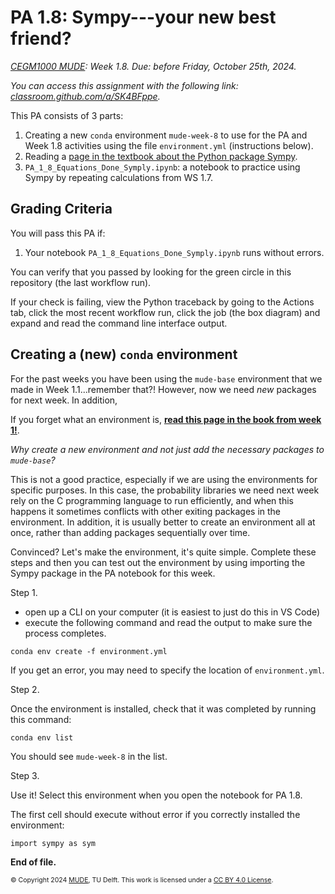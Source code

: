 # PA 1.8: Sympy---your new best friend?

*[CEGM1000 MUDE](http://mude.citg.tudelft.nl/): Week 1.8. Due: before Friday, October 25th, 2024.*

_You can access this assignment with the following link: [classroom.github.com/a/SK4BFppe](https://classroom.github.com/a/SK4BFppe)._


This PA consists of 3 parts:

1. Creating a new `conda` environment `mude-week-8` to use for the PA and Week 1.8 activities using the file `environment.yml` (instructions below).
2. Reading a [page in the textbook about the Python package Sympy](https://mude.citg.tudelft.nl/2024/book/external/learn-python/book/08/sympy.html).
3. `PA_1_8_Equations_Done_Symply.ipynb`: a notebook to practice using Sympy by repeating calculations from WS 1.7.

## Grading Criteria

You will pass this PA if:
1. Your notebook `PA_1_8_Equations_Done_Symply.ipynb` runs without errors.

You can verify that you passed by looking for the green circle in this repository (the last workflow run).

If your check is failing, view the Python traceback by going to the Actions tab, click the most recent workflow run, click the job (the box diagram) and expand and read the command line interface output.

## Creating a (new) `conda` environment

For the past weeks you have been using the `mude-base` environment that we made in Week 1.1...remember that?! However, now we need _new_ packages for next week. In addition, 

If you forget what an environment is, [**read this page in the book from week 1!**](https://mude.citg.tudelft.nl/2024/book/external/learn-programming/book/environments.html).

_Why create a new environment and not just add the necessary packages to `mude-base`?_

This is not a good practice, especially if we are using the environments for specific purposes. In this case, the probability libraries we need next week rely on the C programming language to run efficiently, and when this happens it sometimes conflicts with other exiting packages in the environment. In addition, it is usually better to create an environment all at once, rather than adding packages sequentially over time.

Convinced? Let's make the environment, it's quite simple. Complete these steps and then you can test out the environment by using importing the Sympy package in the PA notebook for this week.

Step 1.

- open up a CLI on your computer (it is easiest to just do this in VS Code)
- execute the following command and read the output to make sure the process completes.

```
conda env create -f environment.yml
```

If you get an error, you may need to specify the location of `environment.yml`.

Step 2.

Once the environment is installed, check that it was completed by running this command:

```
conda env list
```

You should see `mude-week-8` in the list.

Step 3.

Use it! Select this environment when you open the notebook for PA 1.8.

The first cell should execute without error if you correctly installed the environment:

```
import sympy as sym
```

**End of file.**

<span style="font-size: 75%">
&copy; Copyright 2024 <a rel="MUDE" href="http://mude.citg.tudelft.nl/">MUDE</a>, TU Delft. This work is licensed under a <a rel="license" href="http://creativecommons.org/licenses/by/4.0/">CC BY 4.0 License</a>.